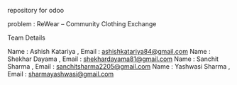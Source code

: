 repository for odoo

problem : ReWear – Community Clothing Exchange

Team Details

Name : Ashish Katariya , Email : ashishkatariya84@gmail.com
Name : Shekhar Dayama , Email : shekhardayama81@gmail.com
Name : Sanchit Sharma , Email : sanchitsharma2205@gmail.com
Name : Yashwasi Sharma , Email : sharmayashwasi@gmail.com
